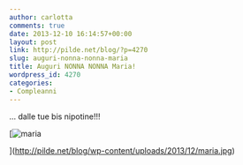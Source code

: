 ```yaml
---
author: carlotta
comments: true
date: 2013-12-10 16:14:57+00:00
layout: post
link: http://pilde.net/blog/?p=4270
slug: auguri-nonna-nonna-maria
title: Auguri NONNA NONNA Maria!
wordpress_id: 4270
categories:
- Compleanni
---
```


... dalle tue bis nipotine!!!

[![maria](http://pilde.net/blog/wp-content/uploads/2013/12/maria.jpg)


](http://pilde.net/blog/wp-content/uploads/2013/12/maria.jpg)



